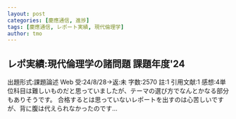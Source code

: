 ```yaml
---
layout: post
categories: [慶應通信, 進捗]
tags: [慶應通信, レポート実績, 現代倫理学]
author: tmo
---
```

## レポ実績:現代倫理学の諸問題 課題年度'24
出題形式:課題論述 Web
受:24/8/28→返:未
字数:2570
註:1
引用文献:1
感想:4単位科目は難しいものだと思っていましたが、テーマの選び方でなんとかなる部分もありそうです。
合格するとは思っていないレポートを出すのは心苦しいですが、背に腹は代えられなかったのです...